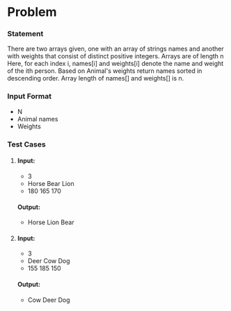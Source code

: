 # Problem

### Statement
There are two arrays given, one with an array of strings names and another with weights that consist of distinct positive integers. Arrays are of length n
Here, for each index i, names[i] and weights[i] denote the name and weight of the ith person.
Based on Animal's weights return names sorted in descending order.
Array length of names[] and weights[] is n.

### Input Format
- N
- Animal names
- Weights

### Test Cases
1.
    #### Input:
    - 3
    - Horse  Bear Lion
    - 180 165 170
    #### Output: 
    - Horse Lion Bear
2.
    #### Input:
    - 3
    - Deer Cow Dog
    - 155 185 150
    #### Output:
    - Cow Deer Dog